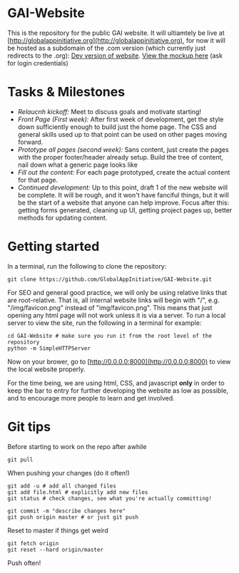 GAI-Website
===========

This is the repository for the public GAI website. It will ultiamtely be live at [http://globalappinitiative.org](http://globalappinitiative.org), for now it will be hosted as a subdomain of the .com version (which currently just redirects to the .org): [Dev version of website](http://bu.teamglobalapps.org/). [View the mockup here](https://projects.invisionapp.com/d/main#/console/1380638/31971747/preview) (ask for login credentials)

Tasks & Milestones
===========

- *Relaucnh kickoff:* Meet to discuss goals and motivate starting!
- *Front Page (First week):* After first week of development, get the style down sufficiently enough to build just the home page. The CSS and general skills used up to that point can be used on other pages moving forward.
- *Prototype all pages (second week):* Sans content, just create the pages with the proper footer/header already setup. Build the tree of content, nail down what a generic page looks like
- *Fill out the content:* For each page prototyped, create the actual content for that page. 
- *Continued development:* Up to this point, draft 1 of the new website will be complete. It will be rough, and it won't have fanciful things, but it will be the start of a website that anyone can help improve. Focus after this: getting forms generated, cleaning up UI, getting project pages up, better methods for updating content.


Getting started
===========

In a terminal, run the following to clone the repository:

```
git clone https://github.com/GlobalAppInitiative/GAI-Website.git
```

For SEO and general good practice, we will only be using relative links that are root-relative. That is, all internal website links will begin with "/", e.g. "/img/favicon.png" instead of "img/favicon.png". This means that just opening any html page will not work unless it is via a server. To run a local server to view the site, run the following in a terminal for example:

```
cd GAI-Website # make sure you run it from the root level of the repository
python -m SimpleHTTPServer
```
Now on your brower, go to [http://0.0.0.0:8000](http://0.0.0.0:8000) to view the local website properly.


For the time being, we are using html, CSS, and javascript **only** in order to keep the bar to entry for further developing the website as low as possible, and to encourage more people to learn and get involved.


Git tips
===========

Before starting to work on the repo after awhile
```
git pull
```

When pushing your changes (do it often!)
```
git add -u # add all changed files
git add file.html # explicitly add new files
git status # check changes, see what you're actually committing!

git commit -m "describe changes here"
git push origin master # or just git push
```

Reset to master if things get weird
```
git fetch origin
git reset --hard origin/master
```
Push often!